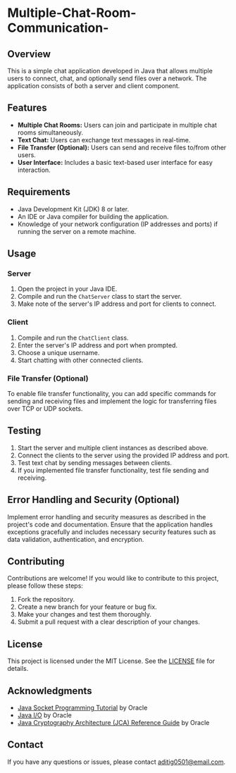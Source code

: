 # Multiple-Chat-Room-Communication-

## Overview

This is a simple chat application developed in Java that allows multiple users to connect, chat, and optionally send files over a network. The application consists of both a server and client component.

## Features

- **Multiple Chat Rooms:** Users can join and participate in multiple chat rooms simultaneously.
- **Text Chat:** Users can exchange text messages in real-time.
- **File Transfer (Optional):** Users can send and receive files to/from other users.
- **User Interface:** Includes a basic text-based user interface for easy interaction.

## Requirements

- Java Development Kit (JDK) 8 or later.
- An IDE or Java compiler for building the application.
- Knowledge of your network configuration (IP addresses and ports) if running the server on a remote machine.

## Usage

### Server

1. Open the project in your Java IDE.
2. Compile and run the `ChatServer` class to start the server.
3. Make note of the server's IP address and port for clients to connect.

### Client

1. Compile and run the `ChatClient` class.
2. Enter the server's IP address and port when prompted.
3. Choose a unique username.
4. Start chatting with other connected clients.

### File Transfer (Optional)

To enable file transfer functionality, you can add specific commands for sending and receiving files and implement the logic for transferring files over TCP or UDP sockets.

## Testing

1. Start the server and multiple client instances as described above.
2. Connect the clients to the server using the provided IP address and port.
3. Test text chat by sending messages between clients.
4. If you implemented file transfer functionality, test file sending and receiving.

## Error Handling and Security (Optional)

Implement error handling and security measures as described in the project's code and documentation. Ensure that the application handles exceptions gracefully and includes necessary security features such as data validation, authentication, and encryption.

## Contributing

Contributions are welcome! If you would like to contribute to this project, please follow these steps:

1. Fork the repository.
2. Create a new branch for your feature or bug fix.
3. Make your changes and test them thoroughly.
4. Submit a pull request with a clear description of your changes.

## License

This project is licensed under the MIT License. See the [LICENSE](LICENSE) file for details.

## Acknowledgments

- [Java Socket Programming Tutorial](https://docs.oracle.com/javase/tutorial/networking/sockets/index.html) by Oracle
- [Java I/O](https://docs.oracle.com/javase/tutorial/essential/io/index.html) by Oracle
- [Java Cryptography Architecture (JCA) Reference Guide](https://docs.oracle.com/en/java/javase/16/security/java-cryptography-architecture-jca-reference-guide1.html) by Oracle

## Contact

If you have any questions or issues, please contact [aditig0501@email.com](mailto:aditig0501@email.com).
